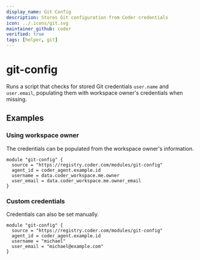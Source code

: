 ```yaml
---
display_name: Git Config
description: Stores Git configuration from Coder credentials
icon: ../.icons/git.svg
maintainer_github: coder
verified: true
tags: [helper, git]
---
```


# git-config

Runs a script that checks for stored Git credentials `user.name` and `user.email`, populating them with workspace owner's credentials when missing. 


## Examples

### Using workspace owner
The credentials can be populated from the workspace owner's information.

```hcl
module "git-config" {
  source = "https://registry.coder.com/modules/git-config"
  agent_id = coder_agent.example.id
  username = data.coder_workspace.me.owner
  user_email = data.coder_workspace.me.owner_email
}
```

### Custom credentials
Credentials can also be set manually.

```hcl
module "git-config" {
  source = "https://registry.coder.com/modules/git-config"
  agent_id = coder_agent.example.id
  username = "michael"
  user_email = "michael@example.com"
}
```

